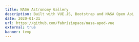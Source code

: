 ```yaml
---
title: NASA Astronomy Gallery
description: Built with VUE.JS, Bootstrap and NASA Open Api
date: 2020-01-31
url: https://github.com/fabriziopace/nasa-apod-vue
external: true
banner: temp
---
```


